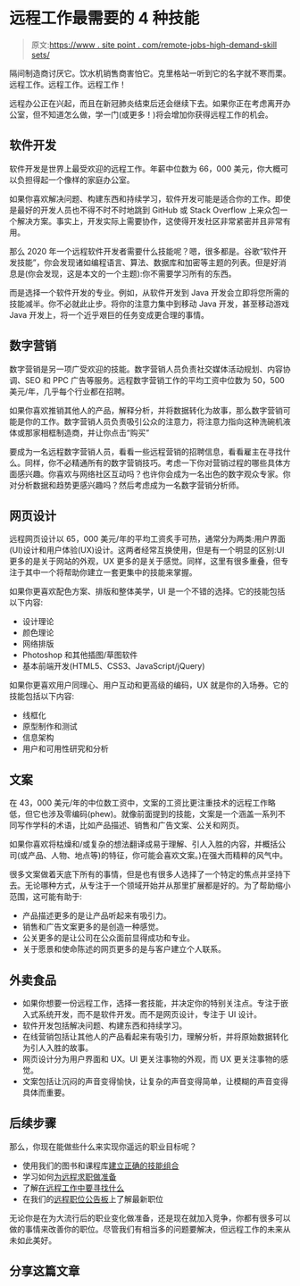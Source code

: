 # 远程工作最需要的 4 种技能

> 原文:[https://www . site point . com/remote-jobs-high-demand-skill sets/](https://www.sitepoint.com/remote-jobs-high-demand-skillsets/)

隔间制造商讨厌它。饮水机销售商害怕它。克里格站一听到它的名字就不寒而栗。远程工作。远程工作。远程工作！

远程办公正在兴起，而且在新冠肺炎结束后还会继续下去。如果你正在考虑离开办公室，但不知道怎么做，学一门(或更多！)将会增加你获得远程工作的机会。

## 软件开发

软件开发是世界上最受欢迎的远程工作。年薪中位数为 66，000 美元，你大概可以负担得起一个像样的家庭办公室。

如果你喜欢解决问题、构建东西和持续学习，软件开发可能是适合你的工作。即使是最好的开发人员也不得不时不时地跳到 GitHub 或 Stack Overflow 上来众包一个解决方案。事实上，开发实际上需要协作，这使得开发社区非常紧密并且非常有用。

那么 2020 年一个远程软件开发者需要什么技能呢？嗯，很多都是。谷歌“软件开发技能”，你会发现诸如编程语言、算法、数据库和加密等主题的列表。但是好消息是(你会发现，这是本文的一个主题):你不需要学习所有的东西。

而是选择一个软件开发的专业。例如，从软件开发到 Java 开发会立即将您所需的技能减半。你不必就此止步。将你的注意力集中到移动 Java 开发，甚至移动游戏 Java 开发上，将一个近乎艰巨的任务变成更合理的事情。

## 数字营销

数字营销是另一项广受欢迎的技能。数字营销人员负责社交媒体活动规划、内容协调、SEO 和 PPC 广告等服务。远程数字营销工作的平均工资中位数为 50，500 美元/年，几乎每个行业都在招聘。

如果你喜欢推销其他人的产品，解释分析，并将数据转化为故事，那么数字营销可能是你的工作。数字营销人员负责吸引公众的注意力，将注意力指向这种洗碗机液体或那家相框制造商，并让你点击“购买”

要成为一名远程数字营销人员，看看一些远程营销的招聘信息，看看雇主在寻找什么。同样，你不必精通所有的数字营销技巧。考虑一下你对营销过程的哪些具体方面感兴趣。你喜欢与网络社区互动吗？也许你会成为一名出色的数字观众专家。你对分析数据和趋势更感兴趣吗？然后考虑成为一名数字营销分析师。

## 网页设计

远程网页设计以 65，000 美元/年的平均工资炙手可热，通常分为两类:用户界面(UI)设计和用户体验(UX)设计。这两者经常互换使用，但是有一个明显的区别:UI 更多的是关于网站的外观，UX 更多的是关于感觉。同样，这里有很多重叠，但专注于其中一个将帮助你建立一套更集中的技能来掌握。

如果你更喜欢配色方案、排版和整体美学，UI 是一个不错的选择。它的技能包括以下内容:

*   设计理论
*   颜色理论
*   网络排版
*   Photoshop 和其他插图/草图软件
*   基本前端开发(HTML5、CSS3、JavaScript/jQuery)

如果你更喜欢用户同理心、用户互动和更高级的编码，UX 就是你的入场券。它的技能包括以下内容:

*   线框化
*   原型制作和测试
*   信息架构
*   用户和可用性研究和分析

## 文案

在 43，000 美元/年的中位数工资中，文案的工资比更注重技术的远程工作略低，但它也涉及零编码(phew)。就像前面提到的技能，文案是一个涵盖一系列不同写作学科的术语，比如产品描述、销售和广告文案、公关和网页。

如果你喜欢将枯燥和/或复杂的想法翻译成易于理解、引人入胜的内容，并概括公司(或产品、人物、地点等)的特征，你可能会喜欢文案。)在强大而精粹的风气中。

很多文案做着天底下所有的事情，但是也有很多人选择了一个特定的焦点并坚持下去。无论哪种方式，从专注于一个领域开始并从那里扩展都是好的。为了帮助缩小范围，这可能有助于:

*   产品描述更多的是让产品听起来有吸引力。
*   销售和广告文案更多的是创造一种感觉。
*   公关更多的是让公司在公众面前显得成功和专业。
*   关于愿景和使命陈述的网页更多的是与客户建立个人联系。

## 外卖食品

*   如果你想要一份远程工作，选择一套技能，并决定你的特别关注点。专注于嵌入式系统开发，而不是软件开发。而不是网页设计，专注于 UI 设计。
*   软件开发包括解决问题、构建东西和持续学习。
*   在线营销包括让其他人的产品看起来有吸引力，理解分析，并将原始数据转化为引人入胜的故事。
*   网页设计分为用户界面和 UX。UI 更关注事物的外观，而 UX 更关注事物的感觉。
*   文案包括让沉闷的声音变得愉快，让复杂的声音变得简单，让模糊的声音变得具体而重要。

## 后续步骤

那么，你现在能做些什么来实现你遥远的职业目标呢？

*   使用我们的图书和课程库[建立正确的技能组合](https://www.sitepoint.com/premium/library/?utm_source=blog&utm_medium=articles)
*   学习如何[为远程求职做准备](https://www.sitepoint.com/how-to-prepare-for-a-remote-job-search/?utm_source=blog&utm_medium=articles)
*   了解[在远程工作中要寻找什么](https://www.sitepoint.com/finding-perfect-remote-job-opportunity/?utm_source=blog&utm_medium=articles)
*   在我们的[远程职位公告板](https://www.sitepoint.com/jobs/?utm_source=blog&utm_medium=articles)上了解最新职位

无论你是在为大流行后的职业变化做准备，还是现在就加入竞争，你都有很多可以做的事情来改善你的职位。尽管我们有相当多的问题要解决，但远程工作的未来从未如此美好。

## 分享这篇文章
